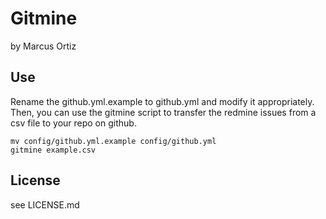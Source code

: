 # Gitmine
by Marcus Ortiz

## Use
Rename the github.yml.example to github.yml and modify it appropriately. Then, you can use the gitmine script to transfer the redmine issues from a csv file to your repo on github.

    mv config/github.yml.example config/github.yml
    gitmine example.csv

## License
see LICENSE.md